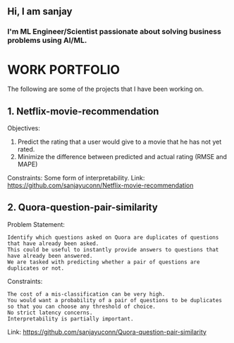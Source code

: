 ## Hi, I am sanjay
### I'm ML Engineer/Scientist passionate about solving business problems using AI/ML. 

# WORK PORTFOLIO
The following are some of the projects that I have been working on.

## 1. Netflix-movie-recommendation
Objectives: 
1. Predict the rating that a user would give to a movie that he has not yet rated. 
2. Minimize the difference between predicted and actual rating (RMSE and MAPE)

Constraints: Some form of interpretability.
Link: https://github.com/sanjayuconn/Netflix-movie-recommendation

## 2. Quora-question-pair-similarity
Problem Statement:

    Identify which questions asked on Quora are duplicates of questions that have already been asked.
    This could be useful to instantly provide answers to questions that have already been answered.
    We are tasked with predicting whether a pair of questions are duplicates or not.
Constraints:

    The cost of a mis-classification can be very high.
    You would want a probability of a pair of questions to be duplicates so that you can choose any threshold of choice.
    No strict latency concerns.
    Interpretability is partially important.
Link: https://github.com/sanjayuconn/Quora-question-pair-similarity



